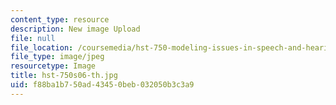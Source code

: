 ```yaml
---
content_type: resource
description: New image Upload
file: null
file_location: /coursemedia/hst-750-modeling-issues-in-speech-and-hearing-spring-2006/f88ba1b750ad43450beb032050b3c3a9_hst-750s06-th.jpg
file_type: image/jpeg
resourcetype: Image
title: hst-750s06-th.jpg
uid: f88ba1b7-50ad-4345-0beb-032050b3c3a9
---
```

